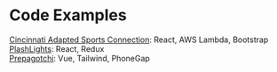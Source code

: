 # Code Examples

[Cincinnati Adapted Sports Connection](https://github.com/ianblynch/portfolio/tree/master/casc): React, AWS Lambda, Bootstrap  
[PlashLights](https://github.com/ianblynch/portfolio/tree/master/plashLights): React, Redux  
[Prepagotchi](https://github.com/ianblynch/prepagotchi-pg): Vue, Tailwind, PhoneGap  